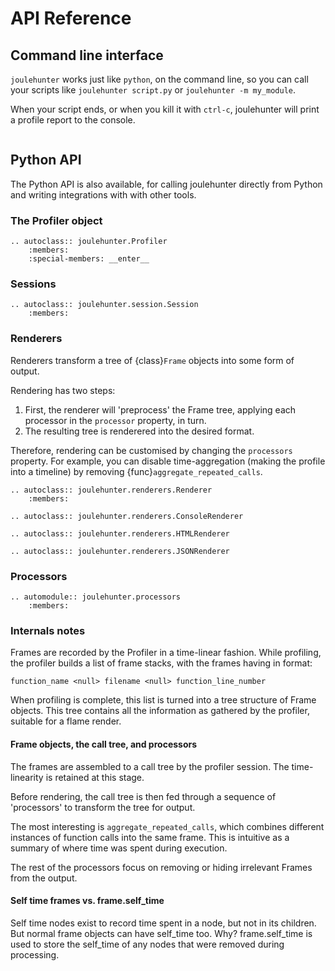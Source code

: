 # API Reference

## Command line interface

``joulehunter`` works just like ``python``, on the command line, so you can
call your scripts like ``joulehunter script.py`` or ``joulehunter -m
my_module``.

When your script ends, or when you kill it with `ctrl-c`, joulehunter will
print a profile report to the console.

```{program-output} joulehunter --help
```

## Python API

The Python API is also available, for calling joulehunter directly from
Python and writing integrations with with other tools.

### The Profiler object

```{eval-rst}
.. autoclass:: joulehunter.Profiler
    :members:
    :special-members: __enter__
```

### Sessions

```{eval-rst}
.. autoclass:: joulehunter.session.Session
    :members:
```

### Renderers

Renderers transform a tree of {class}`Frame` objects into some form of output.

Rendering has two steps:

1. First, the renderer will 'preprocess' the Frame tree, applying each processor in the ``processor`` property, in turn.
2. The resulting tree is renderered into the desired format.

Therefore, rendering can be customised by changing the ``processors`` property. For example, you can disable time-aggregation (making the profile into a timeline) by removing {func}`aggregate_repeated_calls`.

```{eval-rst}
.. autoclass:: joulehunter.renderers.Renderer
    :members:

.. autoclass:: joulehunter.renderers.ConsoleRenderer

.. autoclass:: joulehunter.renderers.HTMLRenderer

.. autoclass:: joulehunter.renderers.JSONRenderer
```

### Processors

```{eval-rst}
.. automodule:: joulehunter.processors
    :members:
```

### Internals notes

Frames are recorded by the Profiler in a time-linear fashion. While profiling,
the profiler builds a list of frame stacks, with the frames having in format:

    function_name <null> filename <null> function_line_number

When profiling is complete, this list is turned into a tree structure of
Frame objects. This tree contains all the information as gathered by the
profiler, suitable for a flame render.

#### Frame objects, the call tree, and processors

The frames are assembled to a call tree by the profiler session. The
time-linearity is retained at this stage.

Before rendering, the call tree is then fed through a sequence of 'processors'
to transform the tree for output.

The most interesting is `aggregate_repeated_calls`, which combines different
instances of function calls into the same frame. This is intuitive as a
summary of where time was spent during execution.

The rest of the processors focus on removing or hiding irrelevant Frames
from the output.

#### Self time frames vs. frame.self_time

Self time nodes exist to record time spent in a node, but not in its children.
But normal frame objects can have self_time too. Why? frame.self_time is used
to store the self_time of any nodes that were removed during processing.
